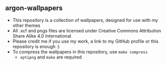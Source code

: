 ## argon-wallpapers
 - This repository is a collection of wallpapers, designed for use with my other themes
 - All .xcf and pngs files are licensed under Creative Commons Attribution Share Alike 4.0 International
 - Please credit me if you use my work, a link to my GitHub profile or this repository is enough :)
 - To compress the wallpapers in this repository, use `make compress`
   - `optipng` and `make` are required
